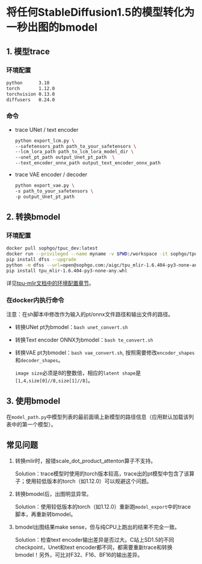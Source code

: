 # 将任何StableDiffusion1.5的模型转化为一秒出图的bmodel

## 1. 模型trace

### 环境配置
```sh
python      3.10 
torch       1.12.0
torchvision 0.13.0 
diffusers   0.24.0
```
### 命令
- trace UNet / text encoder
    ```sh
    python export_lcm.py \
    --safetensors_path path_to_your_safetensors \
    --lcm_lora_path path_to_lcm_lora_model_dir \
    --unet_pt_path output_Unet_pt_path  \
    --text_encoder_onnx_path output_text_encoder_onnx_path
    ```

- trace VAE encoder / decoder
    ```sh
    python export_vae.py \
    -s path_to_your_safetensors \
    -p output_Unet_pt_path
    ```

## 2. 转换bmodel

### 环境配置
```sh
docker pull sophgo/tpuc_dev:latest
docker run --privileged --name myname -v $PWD:/workspace -it sophgo/tpuc_dev:latest
pip install dfss --upgrade
python -m dfss --url=open@sophgo.com:/aigc/tpu_mlir-1.6.404-py3-none-any.whl
pip install tpu_mlir-1.6.404-py3-none-any.whl
```
详见[tpu-mlir文档中的环境配置章节](https://tpumlir.org/docs/quick_start/02_env.html)。

### 在docker内执行命令
注意：在sh脚本中修改作为输入的pt/onnx文件路径和输出文件的路径。
- 转换UNet pt为bmodel：`bash unet_convert.sh`
- 转换Text encoder ONNX为bmodel：`bash te_convert.sh`
- 转换VAE pt为bmodel：`bash vae_convert.sh`, 按照需要修改`encoder_shapes`和`decoder_shapes`。
    
    `image size`必须是8的整数倍，相应的`latent shape`是`[1,4,size[0]//8,size[1]//8]`。
## 3. 使用bmodel
在`model_path.py`中模型列表的最前面填上新模型的路径信息（应用默认加载该列表中的第一个模型）。

## 常见问题
1. 转换mlir时，报错scale_dot_product_attenton算子不支持。
    
    Solution：trace模型时使用的torch版本较高，trace出的pt模型中包含了该算子；使用较低版本的torch（如1.12.0）可以规避这个问题。
2. 转换bmodel后，出图明显异常。

    Solution：使用较低版本的torch（如1.12.0）重新跑`model_export`中的trace脚本，再重新转bmodel。
3. bmodel出图结果make sense，但与纯CPU上跑出的结果不完全一致。
    
    Solution：检查text encoder输出差异是否过大。C站上SD1.5的不同checkpoint，Unet和text encoder都不同，都需要重新trace和转换bmodel！另外，可比对F32、F16、BF16的输出差异。
